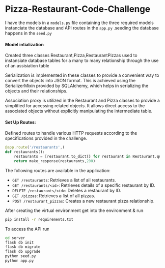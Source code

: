 # Pizza-Restaurant-Code-Challenge

I have the models in a `models.py` file containing the three required models
instanciate the database and API routes in the `app.py` .seeding the database
happens in the `seed.py`

#### Model intialization
Created three classes Restaurant,Pizza,RestaurantPizzas used to instansiate database
tables for a many to many relationship through the use of an assisiation table 

Serialization is implemented in these classes to provide a convenient way to convert the objects
into JSON format. This is achieved using the SerializerMixin provided by SQLAlchemy, which helps in
serializing the objects and their relationships.

Association proxy is utilized in the Restaurant and Pizza classes to provide a simplified 
for accessing related objects. It allows direct access to the associated objects without explicitly 
manipulating the intermediate table.

#### Set Up Routes:
Defined routes to handle various HTTP requests according to the specifications 
provided in the challenge.
```python
@app.route('/restaurants',)
def restaurants():
    restaurants = [restaurant.to_dict() for restaurant in Restaurant.query.all()]
    return make_response(restaurants,200)
```
The following routes are available in the application:

- `GET /restaurants`: Retrieves a list of all restaurants.
- `GET /restaurants/<id>`: Retrieves details of a specific restaurant by ID.
- `DELETE /restaurants/<id>`: Deletes a restaurant by ID.
- `GET /pizzas`: Retrieves a list of all pizzas.
- `POST /restaurant_pizzas`: Creates a new restaurant pizza relationship.

After creating the virtual environment get into the environment & run
```bash
pip install -r requirements.txt
```

 To access the API  run 
```bash
cd server
flask db init
flask db migrate
flask db upgrade
python seed.py
python app.py 
```